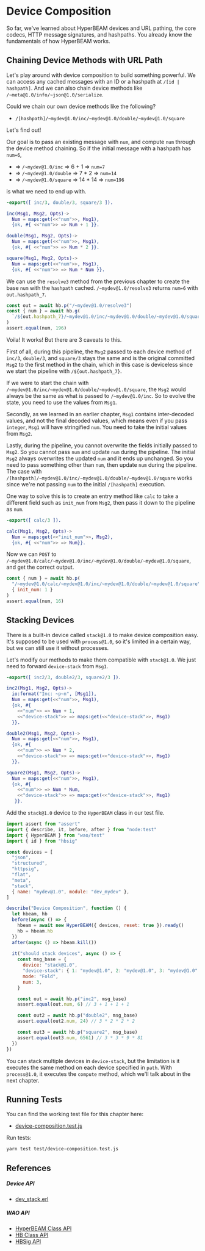 # Device Composition

So far, we've learned about HyperBEAM devices and URL pathing, the core codecs, HTTP message signatures, and hashpaths. You already know the fundamentals of how HyperBEAM works.

## Chaining Device Methods with URL Path

Let's play around with device composition to build something powerful. We can access any cached messages with an ID or a hashpath at `/[id | hashpath]`. And we can also chain device methods like `/~meta@1.0/info/~json@1.0/serialize`.

Could we chain our own device methods like the following?

- `/[hashpath]/~mydev@1.0/inc/~mydev@1.0/double/~mydev@1.0/square`

Let's find out!

Our goal is to pass an existing message with `num`, and compute `num` through the device method chaining. So if the initial message with a hashpath has `num=6`,

- => `/~mydev@1.0/inc` => 6 + 1 => `num=7`
- => `/~mydev@1.0/double` => 7 * 2 => `num=14`
- => `/~mydev@1.0/square` => 14 * 14 => `num=196`

is what we need to end up with.

```erlang [/HyperBEAM/src/dev_mydev.erl]
-export([ inc/3, double/3, square/3 ]).

inc(Msg1, Msg2, Opts)->
  Num = maps:get(<<"num">>, Msg1),
  {ok, #{ <<"num">> => Num + 1 }}.

double(Msg1, Msg2, Opts)->
  Num = maps:get(<<"num">>, Msg1),
  {ok, #{ <<"num">> => Num * 2 }}.

square(Msg1, Msg2, Opts)->
  Num = maps:get(<<"num">>, Msg1),
  {ok, #{ <<"num">> => Num * Num }}.
```

We can use the `resolve3` method from the previous chapter to create the base `num` with the `hashpath` cached. `/~mydev@1.0/resolve3` returns `num=6` with `out.hashpath_7`.

```js [/test/device-composition.test.js]
const out = await hb.p("/~mydev@1.0/resolve3")
const { num } = await hb.g(
  `/${out.hashpath_7}/~mydev@1.0/inc/~mydev@1.0/double/~mydev@1.0/square`
)
assert.equal(num, 196)
```
Voila! It works! But there are 3 caveats to this.

First of all, during this pipeline, the `Msg2` passed to each device method of `inc/3`, `double/3`, and `square/3` stays the same and is the original committed `Msg2` to the first method in the chain, which in this case is deviceless since we start the pipeline with `/${out.hashpath_7}`.

If we were to start the chain with `/~mydev@1.0/inc/~mydev@1.0/double/~mydev@1.0/square`, the `Msg2` would always be the same as what is passed to `/~mydev@1.0/inc`. So to evolve the state, you need to use the values from `Msg1`.

Secondly, as we learned in an earlier chapter, `Msg1` contains inter-decoded values, and not the final decoded values, which means even if you pass `integer`, `Msg1` will have stringified `num`. You need to take the initial values from `Msg2`.

Lastly, during the pipeline, you cannot overwrite the fields initially passed to `Msg2`. So you cannot pass `num` and update `num` during the pipeline. The initial `Msg2` always overwrites the updated `num` and it ends up unchanged. So you need to pass something other than `num`, then update `num` during the pipeline. The case with `/[hashpath]/~mydev@1.0/inc/~mydev@1.0/double/~mydev@1.0/square` works since we're not passing `num` to the initial `/[hashpath]` execution.

One way to solve this is to create an entry method like `calc` to take a different field such as `init_num` from `Msg2`, then pass it down to the pipeline as `num`.

```erlang [/HyperBEAM/src/dev_mydev.erl]
-export([ calc/3 ]).

calc(Msg1, Msg2, Opts)->
  Num = maps:get(<<"init_num">>, Msg2),
  {ok, #{ <<"num">> => Num}}.
```

Now we can `POST` to `/~mydev@1.0/calc/~mydev@1.0/inc/~mydev@1.0/double/~mydev@1.0/square`, and get the correct output.

```js [/test/device-composition.test.js]
const { num } = await hb.p(
  "/~mydev@1.0/calc/~mydev@1.0/inc/~mydev@1.0/double/~mydev@1.0/square",
  { init_num: 1 }
)
assert.equal(num, 16)
```

## Stacking Devices

There is a built-in device called `stack@1.0` to make device composition easy. It's supposed to be used with `process@1.0`, so it's limited in a certain way, but we can still use it without processes.

Let's modify our methods to make them compatible with `stack@1.0`. We just need to forward `device-stack` from `Msg1`.

```erlang [/HyperBEAM/src/dev_mydev.erl]
-export([ inc2/3, double2/3, square2/3 ]).

inc2(Msg1, Msg2, Opts)->
  io:format("Inc: ~p~n", [Msg1]),
  Num = maps:get(<<"num">>, Msg1),
  {ok, #{ 
    <<"num">> => Num + 1, 
    <<"device-stack">> => maps:get(<<"device-stack">>, Msg1)
  }}.

double2(Msg1, Msg2, Opts)->
  Num = maps:get(<<"num">>, Msg1),
  {ok, #{ 
    <<"num">> => Num * 2,
    <<"device-stack">> => maps:get(<<"device-stack">>, Msg1)
  }}.

square2(Msg1, Msg2, Opts)->
  Num = maps:get(<<"num">>, Msg1),
  {ok, #{ 
    <<"num">> => Num * Num,
    <<"device-stack">> => maps:get(<<"device-stack">>, Msg1)
   }}.
```

Add the `stack@1.0` device to the `HyperBEAM` class in our test file.

```js [/test/device-composition.test.js]
import assert from "assert"
import { describe, it, before, after } from "node:test"
import { HyperBEAM } from "wao/test"
import { id } from "hbsig"

const devices = [
  "json",
  "structured",
  "httpsig",
  "flat",
  "meta",
  "stack",
  { name: "mydev@1.0", module: "dev_mydev" },
]

describe("Device Composition", function () {
  let hbeam, hb
  before(async () => {
    hbeam = await new HyperBEAM({ devices, reset: true }).ready()
	hb = hbeam.hb
  })
  after(async () => hbeam.kill())
  
  it("should stack devices", async () => {
    const msg_base = {
      device: "stack@1.0",
      "device-stack": { 1: "mydev@1.0", 2: "mydev@1.0", 3: "mydev@1.0" },
      mode: "Fold",
      num: 3,
    }

    const out = await hb.p("inc2", msg_base)
    assert.equal(out.num, 6) // 3 + 1 + 1 + 1

    const out2 = await hb.p("double2", msg_base)
    assert.equal(out2.num, 24) // 3 * 2 * 2 * 2

    const out3 = await hb.p("square2", msg_base)
    assert.equal(out3.num, 6561) // 3 * 3 * 9 * 81
  })
})
```

You can stack multiple devices in `device-stack`, but the limitation is it executes the same method on each device specified in `path`. With `process@1.0`, it executes the `compute` method, which we'll talk about in the next chapter.

## Running Tests

You can find the working test file for this chapter here:

- [device-composition.test.js](https://github.com/weavedb/wao/blob/master/dhfs-tutorial-app/test/device-composition.test.js)

Run tests:

```bash [Terminal]
yarn test test/device-composition.test.js
```

## References

##### Device API

- [dev_stack.erl](https://hyperbeam.ar.io/build/devices/source-code/dev_stack.html)

##### WAO API

- [HyperBEAM Class API](/api/hyperbeam)
- [HB Class API](/api/hb)
- [HBSig API](/api/hbsig)

